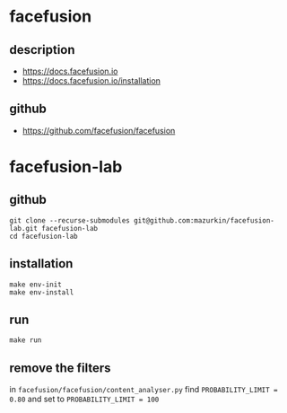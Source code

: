 # facefusion

## description

- https://docs.facefusion.io
- https://docs.facefusion.io/installation

## github

- https://github.com/facefusion/facefusion

# facefusion-lab

## github

    git clone --recurse-submodules git@github.com:mazurkin/facefusion-lab.git facefusion-lab
    cd facefusion-lab

## installation

    make env-init
    make env-install

## run

    make run

## remove the filters

in `facefusion/facefusion/content_analyser.py` find `PROBABILITY_LIMIT = 0.80` and set to `PROBABILITY_LIMIT = 100`
